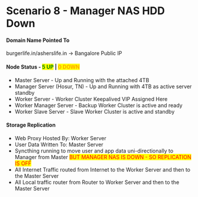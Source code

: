 # Scenario 8 - Manager NAS HDD Down

#### Domain Name Pointed To

burgerlife.in/asherslife.in -> Bangalore Public IP

#### Node Status - <mark style="color:green;">5 UP</mark> | <mark style="color:orange;">0 DOWN</mark>

* Master Server - Up and Running with the attached 4TB&#x20;
* Manager Server (Hosur, TN) - Up and Running with 4TB as active server standby&#x20;
* Worker Server - Worker Cluster Keepalived VIP Assigned Here
* Worker Manager Server - Backup Worker Cluster is active and ready
* Worker Slave Server - Slave Worker Cluster is active and standby

#### Storage Replication

* Web Proxy Hosted By: Worker Server
* User Data Written To: Master Server
* Syncthing running to move user and app data uni-directionally to Manager from Master <mark style="color:red;">BUT MANAGER NAS IS DOWN - SO REPLICATION IS OFF</mark>
* All Internet Traffic routed from Internet to the Worker Server and then to the Master Server
* All Local traffic router from Router to Worker Server and then to the Master Server



